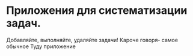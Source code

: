 # Приложения для систематизации задач.
Добавляйте, выполняйте, удаляйте задачи!
Кароче говоря- самое обычное Туду приложение
